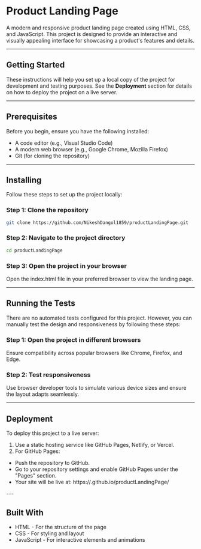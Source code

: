 # Product Landing Page

A modern and responsive product landing page created using HTML, CSS, and JavaScript. This project is designed to provide an interactive and visually appealing interface for showcasing a product's features and details.

---

## Getting Started

These instructions will help you set up a local copy of the project for development and testing purposes. See the **Deployment** section for details on how to deploy the project on a live server.

---

## Prerequisites

Before you begin, ensure you have the following installed:

- A code editor (e.g., Visual Studio Code)
- A modern web browser (e.g., Google Chrome, Mozilla Firefox)
- Git (for cloning the repository)

---

## Installing

Follow these steps to set up the project locally:

### Step 1: Clone the repository

```bash
git clone https://github.com/NikeshDangol1859/productLandingPage.git
```

### Step 2: Navigate to the project directory

```bash
cd productLandingPage
```

### Step 3: Open the project in your browser

Open the index.html file in your preferred browser to view the landing page.

---

## Running the Tests

There are no automated tests configured for this project. However, you can manually test the design and responsiveness by following these steps:

### Step 1: Open the project in different browsers

Ensure compatibility across popular browsers like Chrome, Firefox, and Edge.

### Step 2: Test responsiveness

Use browser developer tools to simulate various device sizes and ensure the layout adapts seamlessly.

---

## Deployment

To deploy this project to a live server:

1. Use a static hosting service like GitHub Pages, Netlify, or Vercel.
2. For GitHub Pages:
<ul>
  <li>Push the repository to GitHub.</li>
  <li>Go to your repository settings and enable GitHub Pages under the "Pages" section.</li>
  <li>Your site will be live at: https://<your-username>.github.io/productLandingPage/</li>
</ul>
---
    
## Built With

<ul>
  <li>HTML - For the structure of the page</li>
  <li>CSS - For styling and layout</li>
  <li>JavaScript - For interactive elements and animations</li>
</ul>
